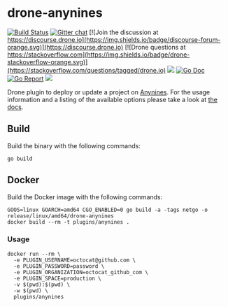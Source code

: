 # drone-anynines

[![Build Status](http://cloud.drone.io/api/badges/drone-plugins/drone-anynines/status.svg)](http://cloud.drone.io/drone-plugins/drone-anynines)
[![Gitter chat](https://badges.gitter.im/drone/drone.png)](https://gitter.im/drone/drone)
[![Join the discussion at https://discourse.drone.io](https://img.shields.io/badge/discourse-forum-orange.svg)](https://discourse.drone.io)
[![Drone questions at https://stackoverflow.com](https://img.shields.io/badge/drone-stackoverflow-orange.svg)](https://stackoverflow.com/questions/tagged/drone.io)
[![](https://images.microbadger.com/badges/image/plugins/anynines.svg)](https://microbadger.com/images/plugins/anynines "Get your own image badge on microbadger.com")
[![Go Doc](https://godoc.org/github.com/drone-plugins/drone-anynines?status.svg)](http://godoc.org/github.com/drone-plugins/drone-anynines)
[![Go Report](https://goreportcard.com/badge/github.com/drone-plugins/drone-anynines)](https://goreportcard.com/report/github.com/drone-plugins/drone-anynines)
[![](https://images.microbadger.com/badges/image/plugins/anynines.svg)](https://microbadger.com/images/plugins/anynines "Get your own image badge on microbadger.com")

Drone plugin to deploy or update a project on [Anynines](https://www.anynines.com/). For the usage information and a listing of the available options please take a look at [the docs](http://plugins.drone.io/drone-plugins/drone-anynines/).

## Build

Build the binary with the following commands:

```
go build
```

## Docker

Build the Docker image with the following commands:

```
GOOS=linux GOARCH=amd64 CGO_ENABLED=0 go build -a -tags netgo -o release/linux/amd64/drone-anynines
docker build --rm -t plugins/anynines .
```

### Usage

```
docker run --rm \
  -e PLUGIN_USERNAME=octocat@github.com \
  -e PLUGIN_PASSWORD=password \
  -e PLUGIN_ORGANIZATION=octocat_github_com \
  -e PLUGIN_SPACE=production \
  -v $(pwd):$(pwd) \
  -w $(pwd) \
  plugins/anynines
```
